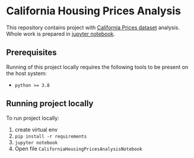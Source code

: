 # California Housing Prices Analysis

This repository contains project with [California Prices dataset](https://www.kaggle.com/camnugent/california-housing-prices)
analysis. Whole work is prepared in [jupyter notebook](https://jupyter.org/).

## Prerequisites

Running of this project locally requires the following tools to be
present on the host system:

* `python >= 3.8`

## Running project locally

To run project locally:
1. create virtual env
2. `pip install -r requirements`
3. `jupyter notebook`
4. Open file `CaliforniaHousingPricesAnalysisNotebook`
